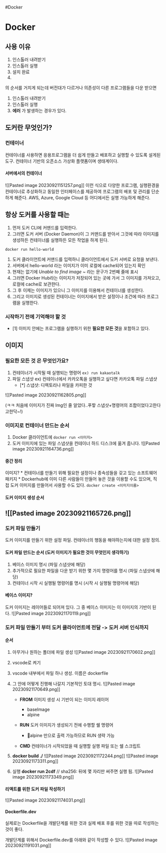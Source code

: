 #Docker 

# Docker
## 사용 이유

1. 인스톨러 내려받기
2. 인스톨러 실행
3. 설치 완료 
4. 
의 순서를 거치게 되는데 버전대가 다르거나 의존성이 다른 프로그램들을 다운 받으면 

1. 인스톨러 내려받기
2. 인스톨러 실행
3. **에러** 가 발생하는 경우가 있다.


## 도커란 무엇인가?

### 컨테이너
컨테이너를 사용하면 응용프로그램을 더 쉽게 만들고 배포하고 실행할 수 있도록 설게된 도구.
컨테이너 기반의 오픈소스 가상화 플랫폼이며 생태계이다.
#### 서버에서의 컨테이너
![[Pasted image 20230921151257.png]]
이런 식으로 다양한 프로그램, 실행환경을 컨테이너로 추상화하고 동일한 인터페이스를 제공하여 프로그램의 배포 및 관리를 단순하게 해준다.
AWS, Azure, Google Cloud 등 어디에서든 실행 가능하게 해준다.



## 항상 도커를 사용할 때는
1. 먼저 도커 CLI에 커맨드를 입력한다.
2. 그러면 도커 서버 (Docker Daemon)이 그 커맨드를 받아서 그것에 따라 이미지를 생성하든 컨테이너를 실행하든 모든 작업을 하게 된다.

```cli
docker run hello-world 
```

1. 도커 클라이언트에 커맨드를 입력하니 클라이언트에서 도커 서버로 요청을 보낸다.
2. 서버에서 hello-world 라는 이미지가 이미 로컬에 cache되어 있는지 확인
3. 현재는 없기에 *Unable to find image ~* 라는 문구가 2번째 줄에 표시
4. 그러면 Docker Hub라는 이미지가 저장되어 있는 곳에 가서 그 이미지를 가져오고, 로컬에 cache로 보관한다.
5. 그 후 이제는 이미지가 있으니 그 이미지를 이용해서 컨테이너를 생성한다.
6. 그리고 이미지로 생성된 컨테이너는 이미지에서 받은 설정이나 조건에 따라 프로그램을 실행한다.


### 시작하기 전에 기억해야 할 것
- [1] 이미지 안에는 프로그램을 실행하기 위한 **필요한 모든 것**을 포함하고 있다.

## 이미지
### **필요한 모든 것** 은 무엇인가요?
1. 컨테이너가 시작될 때 실행되는 명령어 `ex) run kakaotalk`
2. 파일 스냅샷 ex) 컨테이너에서 카카오톡을 실행하고 싶다면 카카오톡 파일 스냅샷 
	- [*] 스냅샷: 디렉토리나 파일을 카피한 것

![[Pasted image 20230921162805.png]]

(ㅋㅋ 처음에 이미지가 진짜 Img인 줄 알았다..푸핳 스냅샷+명령어의 조합이었다고한다고한닥~!)

### 이미지로 컨테이너 만드는 순서
1. Docker 클라이언트에 `docker run <이미지>`
2. 도커 이미지에 있는 파일 스냅샷을 컨테이너 하드 디스크에 옮겨 줍니다.
 ![[Pasted image 20230921164736.png]]
 


#### 중간 정리
이미지? 
	* 컨테이너를 만들기 위해 필요한 설정이나 종속성들을 갖고 있는 소프트웨어 패키지
	* Dockerhub에 이미 다른 사람들이 만들어 놓은 것을 이용할 수도 있으며, 직접 도커 이미지를 만들어서 사용할 수도 있다.
		`docker create <이미지이름>`

#### 도커 이미지 생성 순서
![[Pasted image 20230921165726.png]]
---
### 도커 파일 만들기
도커 이미지를 만들기 위한 설정 파일.
컨테이너의 행동을 해야하는지에 대한 설정 정의.

#### 도커 파일 만드는 순서 (도커 이미지가 필요한 것이 무엇인지 생각하기)
1. 베이스 이미지 명시 (파일 스냅샷에 해당)
2. 추가적으로 필요한 파일을 다운 받기 위한 몇 가지 명령어를 명시 (파일 스냅샷에 해당)
3. 컨테이너 시작 시 실행될 명령어를 명시 (시작 시 실행될 명령어에 해당)

#### 베이스 이미지?
도커 이미지는 레이어들로 되어져 있다. 그 중 베이스 이미지는 이 이미지의 기반이 된다.
![[Pasted image 20230921170119.png]]



### 도커 파일 만들기 부터 도커 클라이언트에 전달 -> 도커 서버 인식까지
#### 순서
1. 아무거나 원하는 폴더에 파일 생성
	![[Pasted image 20230921170602.png]]
	
2. vscode로 켜기
3. vscode 내부에서 파일 하나 생성. 이름은 dockerfile
4. 그 안에 어떻게 진행해 나갈지 기본적인 토대 명시.
	![[Pasted image 20230921170649.png]]
	* **FROM** 이미지 생성 시 기반이 되는 이미지 레이어
		- baseImage
		- alpine

	* **RUN** 도커 이미지가 생성되기 전에 수행할 쉘 명령어
		- alpine 만으로 출력 가능하므로 RUN 생략 가능

	* **CMD** 컨테이너가 시작되었을 때 실행할 실행 파일 또는 쉘 스크립트
			

5. **docker build ./**
	![[Pasted image 20230921172244.png]]
	![[Pasted image 20230921173311.png]]
6. 실행
	**docker run 2cdf** // sha256: 뒤에 몇 자리만 써주면 실행 됨.
	![[Pasted image 20230921173349.png]]


#### 리액트를 위한 도커 파일 작성하기
![[Pasted image 20230921174031.png]]

#### Dockerfile.dev
실제로는 Dockerfile을 개발단계를 위한 것과
실제 배포 후를 위한 것을 따로 작성하는 것이 좋다.

개발단계를 위해서 Dockerfile.dev를 아래와 같이 작성할 수 있다.
![[Pasted image 20230921191031.png]]

